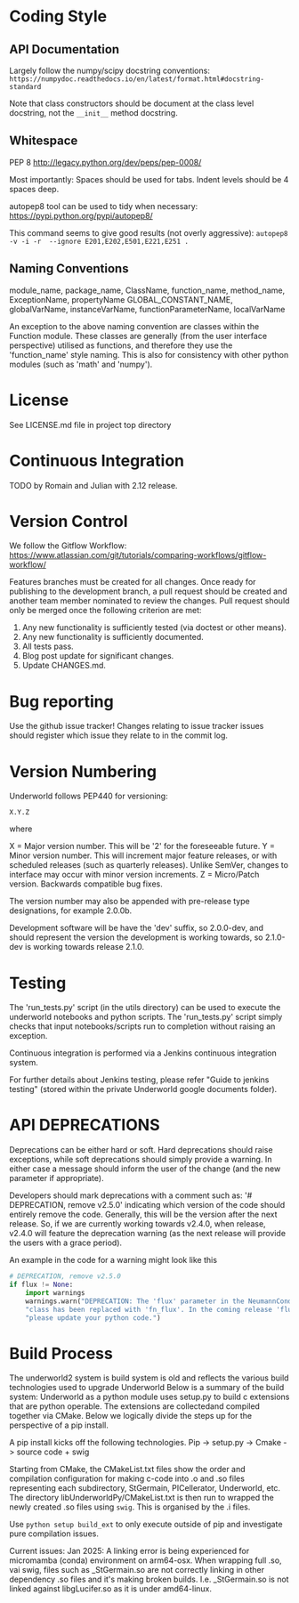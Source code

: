 Coding Style
============

API Documentation
-----------------
Largely follow the numpy/scipy docstring conventions:
`https://numpydoc.readthedocs.io/en/latest/format.html#docstring-standard`

Note that class constructors should be document at the class level docstring,
not the `__init__` method docstring.


Whitespace
----------
PEP 8
http://legacy.python.org/dev/peps/pep-0008/

Most importantly:
Spaces should be used for tabs.
Indent levels should be 4 spaces deep.

autopep8 tool can be used to tidy when necessary:
https://pypi.python.org/pypi/autopep8/

This command seems to give good results (not overly aggressive):
`autopep8 -v -i -r  --ignore E201,E202,E501,E221,E251 .`


Naming Conventions
-----------------
module_name, package_name, ClassName, function_name, method_name, ExceptionName, propertyName
GLOBAL_CONSTANT_NAME, globalVarName, instanceVarName, functionParameterName, localVarName

An exception to the above naming convention are classes within the Function module. These
classes are generally (from the user interface perspective) utilised as functions, and
therefore they use the 'function_name' style naming. This is also for consistency with
other python modules (such as 'math' and 'numpy').


License
=======
See LICENSE.md file in project top directory

Continuous Integration
======================

TODO by Romain and Julian with 2.12 release.

Version Control
===============

We follow the Gitflow Workflow:
https://www.atlassian.com/git/tutorials/comparing-workflows/gitflow-workflow/

Features branches must be created for all changes. Once ready for
publishing to the development branch, a pull request should be created and another
team member nominated to review the changes. Pull request should only be merged
once the following criterion are met:
   1. Any new functionality is sufficiently tested (via doctest or other means).
   2. Any new functionality is sufficiently documented.
   3. All tests pass.
   4. Blog post update for significant changes. 
   5. Update CHANGES.md.
   

Bug reporting
=============

Use the github issue tracker! Changes relating to issue tracker issues should register
which issue they relate to in the commit log.

Version Numbering
=================
Underworld follows PEP440 for versioning:

`X.Y.Z`

where

X = Major version number. This will be '2' for the foreseeable future.
Y = Minor version number. This will increment major feature releases, or with scheduled
    releases (such as quarterly releases).  Unlike SemVer, changes to interface
    may occur with minor version increments.
Z = Micro/Patch version. Backwards compatible bug fixes.

The version number may also be appended with pre-release type designations, for
example 2.0.0b.

Development software will be have the 'dev' suffix, so 2.0.0-dev, and should 
represent the version the development is working towards, so 2.1.0-dev is working
towards release 2.1.0. 

Testing
=======

The 'run_tests.py' script (in the utils directory) can be used to execute the 
underworld notebooks and python scripts. The 'run_tests.py' script simply checks 
that input notebooks/scripts run to completion without raising an exception. 

Continuous integration is performed via a Jenkins continuous integration system.

For further details about Jenkins testing, please refer "Guide to jenkins 
testing" (stored within the private Underworld google documents folder).


API DEPRECATIONS
================

Deprecations can be either hard or soft. Hard deprecations should raise exceptions, 
while soft deprecations should simply provide a warning. In either case a message should inform
the user of the change (and the new parameter if appropriate).  

Developers should mark deprecations with a comment such as:
'# DEPRECATION, remove v2.5.0'
indicating which version of the code should entirely remove the code. Generally,
this will be the version after the next release. So, if we are currently working
towards v2.4.0, when release, v2.4.0 will feature the deprecation warning
(as the next release will provide the users with a grace period).  

An example in the code for a warning might look like this

```python
# DEPRECATION, remove v2.5.0
if flux != None:
    import warnings
    warnings.warn("DEPRECATION: The 'flux' parameter in the NeumannCondition " +
    "class has been replaced with 'fn_flux'. In the coming release 'flux' will be deprecated "+
    "please update your python code.")
```

Build Process
=============
The underworld2 system is build system is old and reflects the various build technologies used to upgrade Underworld
Below is a summary of the build system:
Underworld as a python module uses setup.py to build c extensions that are python operable. The extensions are collectedand compiled together via CMake. Below we logically divide the steps up for the perspective of a pip install.

A pip install kicks off the following technologies.
Pip -> setup.py -> Cmake -> source code + swig

Starting from CMake, the CMakeList.txt files show the order and compilation configuration for making c-code into .o and .so files representing each subdirectory, StGermain, PICellerator, Underworld, etc.
The directory libUnderworldPy/CMakeList.txt is then run to wrapped the newly created .so files using `swig`. This is organised by the .i files. 

Use `python setup build_ext` to only execute outside of pip and investigate pure compilation issues. 

Current issues:
Jan 2025: A linking error is being experienced for micromamba (conda) environment on arm64-osx. When wrapping full .so, vai swig, files such as _StGermain.so are not correctly linking in other dependency .so files and it's making broken builds. I.e. _StGermain.so is not linked against libgLucifer.so as it is under amd64-linux.

